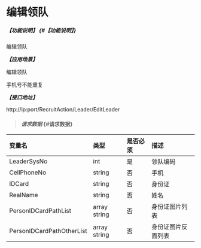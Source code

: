 # 编辑领队
##### _【功能说明】_ {#【功能说明】}

编辑领队

_**【应用场景】**_

编辑领队

手机号不能重复

_**【接口地址】**_

http://ip:port/RecruitAction/Leader/EditLeader

> #### _请求数据_ {#请求数据}

| 变量名 | 类型 | 是否必须 | 描述 |
| :--- | :--- | :--- | :--- |
| LeaderSysNo| int| 是 |领队编码|
| CellPhoneNo| string | 否 |手机 |
| IDCard| string | 否 |身份证|
| RealName| string | 否  |姓名|
| PersonIDCardPathList | array string | 否 | 身份证图片列表 |
| PersonIDCardPathOtherList | array string | 否 | 身份证图片反面列表 |








